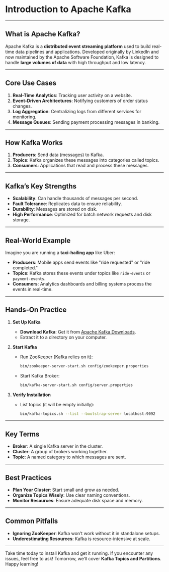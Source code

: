 # **Introduction to Apache Kafka**

---

## **What is Apache Kafka?**
Apache Kafka is a **distributed event streaming platform** used to build real-time data pipelines and applications. Developed originally by LinkedIn and now maintained by the Apache Software Foundation, Kafka is designed to handle **large volumes of data** with high throughput and low latency.

---

## **Core Use Cases**
1. **Real-Time Analytics**: Tracking user activity on a website.
2. **Event-Driven Architectures**: Notifying customers of order status changes.
3. **Log Aggregation**: Centralizing logs from different services for monitoring.
4. **Message Queues**: Sending payment processing messages in banking.

---

## **How Kafka Works**
1. **Producers**: Send data (messages) to Kafka.
2. **Topics**: Kafka organizes these messages into categories called topics.
3. **Consumers**: Applications that read and process these messages.

---

## **Kafka’s Key Strengths**
- **Scalability**: Can handle thousands of messages per second.
- **Fault Tolerance**: Replicates data to ensure reliability.
- **Durability**: Messages are stored on disk.
- **High Performance**: Optimized for batch network requests and disk storage.

---

## **Real-World Example**
Imagine you are running a **taxi-hailing app** like Uber:
- **Producers**: Mobile apps send events like "ride requested" or "ride completed."
- **Topics**: Kafka stores these events under topics like `ride-events` or `payment-events`.
- **Consumers**: Analytics dashboards and billing systems process the events in real-time.

---

## **Hands-On Practice**
1. **Set Up Kafka**
   - **Download Kafka**: Get it from [Apache Kafka Downloads](https://kafka.apache.org/downloads).
   - Extract it to a directory on your computer.

2. **Start Kafka**
   - Run ZooKeeper (Kafka relies on it):
     ```bash
     bin/zookeeper-server-start.sh config/zookeeper.properties
     ```
   - Start Kafka Broker:
     ```bash
     bin/kafka-server-start.sh config/server.properties
     ```

3. **Verify Installation**
   - List topics (it will be empty initially):
     ```bash
     bin/kafka-topics.sh --list --bootstrap-server localhost:9092
     ```

---

## **Key Terms**
- **Broker**: A single Kafka server in the cluster.
- **Cluster**: A group of brokers working together.
- **Topic**: A named category to which messages are sent.

---

## **Best Practices**
- **Plan Your Cluster**: Start small and grow as needed.
- **Organize Topics Wisely**: Use clear naming conventions.
- **Monitor Resources**: Ensure adequate disk space and memory.

---

## **Common Pitfalls**
- **Ignoring ZooKeeper**: Kafka won’t work without it in standalone setups.
- **Underestimating Resources**: Kafka is resource-intensive at scale.

---

Take time today to install Kafka and get it running. If you encounter any issues, feel free to ask! Tomorrow, we’ll cover **Kafka Topics and Partitions**. Happy learning!